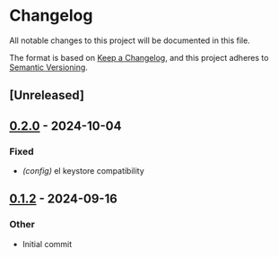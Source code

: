 # Changelog
All notable changes to this project will be documented in this file.

The format is based on [Keep a Changelog](https://keepachangelog.com/en/1.0.0/),
and this project adheres to [Semantic Versioning](https://semver.org/spec/v2.0.0.html).

## [Unreleased]

## [0.2.0](https://github.com/fermah-xyz/seek/compare/fermah-common-v0.1.2...fermah-common-v0.2.0) - 2024-10-04

### Fixed

- *(config)* el keystore compatibility

## [0.1.2](https://github.com/fermah-xyz/seek/releases/tag/fermah-common-v0.1.2) - 2024-09-16

### Other
- Initial commit
